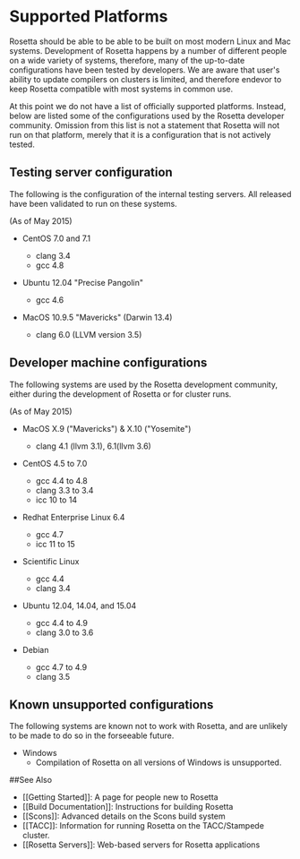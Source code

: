 Supported Platforms
===================

Rosetta should be able to be able to be built on most modern Linux and Mac systems.
Development of Rosetta happens by a number of different people on a wide variety of systems,
therefore, many of the up-to-date configurations have been tested by developers.
We are aware that user's ability to update compilers on clusters is limited, and therefore
endevor to keep Rosetta compatible with most systems in common use.

At this point we do not have a list of officially supported platforms. 
Instead, below are listed some of the configurations used by the Rosetta developer community.
Omission from this list is not a statement that Rosetta will not run on that platform,
merely that it is a configuration that is not actively tested. 

Testing server configuration
------------------------------

The following is the configuration of the internal testing servers.
All released have been validated to run on these systems.

(As of May 2015)

- CentOS 7.0 and 7.1
  - clang 3.4
  - gcc 4.8

- Ubuntu 12.04 "Precise Pangolin"
  - gcc 4.6

- MacOS 10.9.5 "Mavericks" (Darwin 13.4)
  - clang 6.0 (LLVM version 3.5)


Developer machine configurations
--------------------------------

The following systems are used by the Rosetta development community,  
either during the development of Rosetta or for cluster runs.

(As of May 2015)

- MacOS X.9 ("Mavericks") & X.10 ("Yosemite")
    - clang 4.1 (llvm 3.1), 6.1(llvm 3.6) 

- CentOS 4.5 to 7.0
    - gcc 4.4 to 4.8
    - clang 3.3 to 3.4
    - icc 10 to 14

- Redhat Enterprise Linux 6.4
    - gcc 4.7
    - icc 11 to 15

- Scientific Linux 
    - gcc 4.4
    - clang 3.4

- Ubuntu 12.04, 14.04, and 15.04
    - gcc 4.4 to 4.9
    - clang 3.0 to 3.6

- Debian
    - gcc 4.7 to 4.9
    - clang 3.5  

Known unsupported configurations
--------------------------------

The following systems are known not to work with Rosetta,
and are unlikely to be made to do so in the forseeable future.

- Windows
    - Compilation of Rosetta on all versions of Windows is unsupported.

##See Also

* [[Getting Started]]: A page for people new to Rosetta
* [[Build Documentation]]: Instructions for building Rosetta
* [[Scons]]: Advanced details on the Scons build system
* [[TACC]]: Information for running Rosetta on the TACC/Stampede cluster.
* [[Rosetta Servers]]: Web-based servers for Rosetta applications